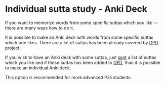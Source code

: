 # Individual sutta study - Anki Deck

If you want to memorize words from some specific suttas which you like — there are many ways how to do it.

It is possible to make an Anki deck with words from some specific suttas which one likes. There are a lot of suttas has been already covered by [DPD](https://digitalpalidictionary.github.io/) project.

If you wish to have an Anki deck with some suttas, just [sent](mailto:devamitta@sasanarakkha.org) a list of suttas which you like and if these suttas has been added to [DPD](https://digitalpalidictionary.github.io/), than it is possible to make an individual Anki deck.

This option is recommended for more advanced Pāli students.